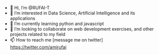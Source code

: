 - 👋 Hi, I’m @RUFAI-T
- 👀 I’m interested in Data Science, Artificial Intelligence and its applications
- 🌱 I’m currently learning python and javascript
- 💞️ I’m looking to collaborate on web development exercises, and other projects related to my field
- 📫 How to reach me [message me on twitter] https://twitter.com/amirufai

<!---
RUFAI-T/RUFAI-T is a ✨ special ✨ repository because its `README.md` (this file) appears on your GitHub profile.
You can click the Preview link to take a look at your changes.
--->
